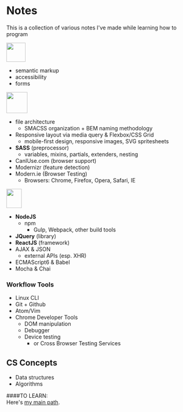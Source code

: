 # Notes
This is a collection of various notes I've made while learning how to program

<img src="https://www.w3.org/html/logo/downloads/HTML5_Logo_512.png" width="50" height="50">

  - semantic markup
  - accessibility
  - forms

<img src="https://i0.wp.com/www.organicweb.com.au/wp-content/uploads/2012/10/css3-250x250jpg.jpg?resize=250%2C250&quality=96&strip=all&ssl=1" width="55" height="55">

  - file architecture
    - SMACSS organization + BEM naming methodology
  - Responsive layout via media query & Flexbox/CSS Grid
    - mobile-first design, responsive images, SVG spritesheets
  - **SASS** (preprocessor)
      - variables, mixins, partials, extenders, nesting
  - CanIUse.com (browser support)
  - Modernizr (feature detection)
  - Modern.ie (Browser Testing)
    - Browsers: Chrome, Firefox, Opera, Safari, IE

<img src="https://seeklogo.com/images/J/java-script-js-logo-ACF4AE5082-seeklogo.com.png" width="40" height="50">

- **NodeJS**
  - npm
    + Gulp, Webpack, other build tools
- **JQuery** (library)
- **ReactJS** (framework)
- AJAX & JSON
    - external APIs (esp. XHR)
- ECMAScript6 & Babel
- Mocha & Chai

### Workflow Tools
- Linux CLI
- Git + Github
- Atom/Vim
- Chrome Developer Tools
  - DOM manipulation
  - Debugger
  - Device testing
    - or Cross Browser Testing Services

## CS Concepts
- Data structures
- Algorithms


####TO LEARN:  
Here's [my main path](https://gist.github.com/R-SE/4cd41fe3e459b080a84b51f6e628c35a).
